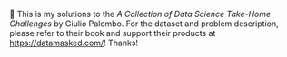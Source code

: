 :sunflower: This is my solutions to the *A Collection of Data Science Take-Home Challenges* by Giulio Palombo. For the dataset and problem description, please
refer to their book and support their products at https://datamasked.com/! Thanks!
